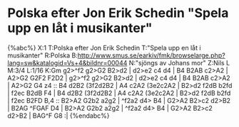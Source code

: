 # Polska efter Jon Erik Schedin "Spela upp en låt i musikanter"

{%abc%}
X:1
T:Polska efter Jon Erik Schedin
T:"Spela upp en låt i musikanter"
R:Polska
B:http://www.smus.se/earkiv/fmk/browselarge.php?lang=sw&katalogid=Vs+4&bildnr=00044
N:"sjöngs av Johans mor"
Z:Nils L
M:3/4
L:1/16
K:Gm
g2>^f2 g2>G2 B2>d2 | d2>e2 c4 d4 | B4 B2AB c2>A2 | A2>G2 G2F2 F2D2 |
g2>^f2 g2>G2 B2>d2 | d2>e2 c4 d4 | B4 B2AB c2>A2 | A2>G2 G4 z4 ::
B4 d2B2 (3f2d2B2 |  A4 c2A2 (3e2c2A2 | B2>d2 f2dB b2fd | f2ec B2dB F4 | 
B4 d2B2 (3f2d2B2 |  A4 c2A2 (3e2c2A2 | B2>d2 f2dB b2fd | f2ec B2FD B,4 ::
B2>A2 G2b2 a2g2 | ^f2a2 d4> B4 | G2>A2 B2>c2 d2>B2 | B2AG ^FGAF D4 | 
B2>A2 G2b2 a2g2 | ^f2a2 d4> B4 | G2>A2 B2>c2 d2>B2 | BAG^F G8 :| 
{%endabc%}
